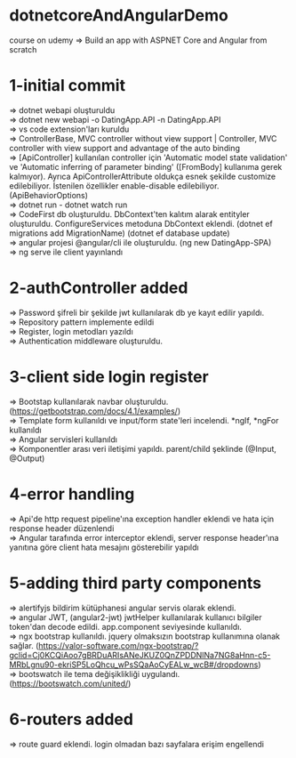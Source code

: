 # dotnetcoreAndAngularDemo
course on udemy => Build an app with ASPNET Core and Angular from scratch 

# 1-initial commit
  => dotnet webapi oluşturuldu <br />
  => dotnet new webapi -o DatingApp.API -n DatingApp.API<br />
  => vs code extension'ları kuruldu<br />
  => ControllerBase, MVC controller without view support | Controller, MVC controller with view support and advantage of the auto binding <br />
  => [ApiController] kullanılan controller için 'Automatic model state validation' ve 'Automatic inferring of parameter binding' ([FromBody] kullanıma gerek kalmıyor). Ayrıca ApiControllerAttribute oldukça esnek şekilde customize edilebiliyor. İstenilen özellikler enable-disable edilebiliyor. (ApiBehaviorOptions) <br />
  => dotnet run - dotnet watch run <br />
  => CodeFirst db oluşturuldu. DbContext'ten kalıtım alarak entityler oluşturuldu. ConfigureServices metoduna DbContext eklendi. (dotnet ef migrations add MigrationName) (dotnet ef database update) <br />
  => angular projesi @angular/cli ile oluşturuldu. (ng new DatingApp-SPA) <br />
  => ng serve ile client yayınlandı <br />

# 2-authController added
  => Password şifreli bir şekilde jwt kullanılarak db ye kayıt edilir yapıldı.<br />
  => Repository pattern implemente edildi<br />
  => Register, login metodları yazıldı<br />
  => Authentication middleware oluşturuldu. <br />
  
# 3-client side login register
  => Bootstap kullanılarak navbar oluşturuldu. (https://getbootstrap.com/docs/4.1/examples/)<br />
  => Template form kullanıldı ve input/form state'leri incelendi. *ngIf, *ngFor kullanıldı<br />
  => Angular servisleri kullanıldı <br />
  => Komponentler arası veri iletişimi yapıldı. parent/child şeklinde (@Input, @Output)<br />

# 4-error handling
  => Api'de http request pipeline'ına exception handler eklendi ve hata için response header düzenlendi<br />
  => Angular tarafında error interceptor eklendi, server response header'ına yanıtına göre client hata mesajını gösterebilir yapıldı
  
# 5-adding third party components
  => alertifyjs bildirim kütüphanesi angular servis olarak eklendi. <br />
  => angular JWT, (angular2-jwt) jwtHelper kullanılarak kullanıcı bilgiler token'dan decode edildi. app.component seviyesinde kullanıldı.<br />
  => ngx bootstrap kullanıldı. jquery olmaksızın bootstrap kullanımına olanak sağlar. (https://valor-software.com/ngx-bootstrap/?gclid=Cj0KCQiAoo7gBRDuARIsANeJKUZ0QnZPDDNlNa7NG8aHnn-c5-MRbLgnu90-ekriSP5LoQhcu_wPsSQaAoCyEALw_wcB#/dropdowns) <br />
  => bootswatch ile tema değişiklikliği uygulandı. (https://bootswatch.com/united/)

# 6-routers added
  => route guard eklendi. login olmadan bazı sayfalara erişim engellendi
